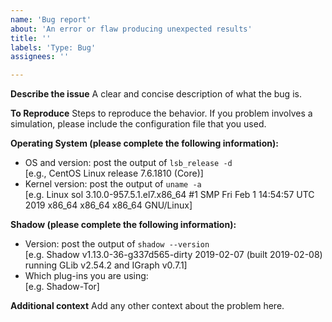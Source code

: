 ```yaml
---
name: 'Bug report'
about: 'An error or flaw producing unexpected results'
title: ''
labels: 'Type: Bug'
assignees: ''

---
```


**Describe the issue**
A clear and concise description of what the bug is.

**To Reproduce**
Steps to reproduce the behavior. If you problem involves a simulation, please include the configuration file that you used.

**Operating System (please complete the following information):**
 - OS and version: post the output of `lsb_release -d`  
[e.g., CentOS Linux release 7.6.1810 (Core)]
 - Kernel version: post the output of `uname -a`  
[e.g. Linux sol 3.10.0-957.5.1.el7.x86_64 #1 SMP Fri Feb 1 14:54:57 UTC 2019 x86_64 x86_64 x86_64 GNU/Linux]

**Shadow (please complete the following information):**
 - Version: post the output of `shadow --version`  
[e.g. Shadow v1.13.0-36-g337d565-dirty 2019-02-07 (built 2019-02-08) running GLib v2.54.2 and IGraph v0.7.1]
 - Which plug-ins you are using:  
[e.g. Shadow-Tor]

**Additional context**
Add any other context about the problem here.
